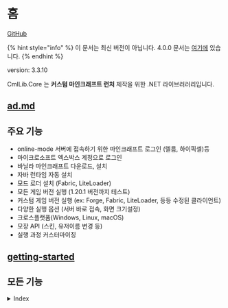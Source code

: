 # 홈

[GitHub](https://github.com/CmlLib/CmlLib.Core)

{% hint style="info" %}
이 문서는 최신 버전이 아닙니다. 4.0.0 문서는 [여기에](https://alphabs.gitbook.io/cmllib/v/v4-kr/cmllib.core/cmllib.core) 있습니다.
{% endhint %}

version: 3.3.10

CmlLib.Core 는 **커스텀 마인크래프트 런처** 제작을 위한 .NET 라이브러러리입니다.

## [ad.md](../ad.md "mention")

## 주요 기능

* online-mode 서버에 접속하기 위한 마인크래프트 로그인 (렐름, 하이픽셀)등
* 마이크로소프트 엑스박스 계정으로 로그인
* 바닐라 마인크래프트 다운로드, 설치
* 자바 런타임 자동 설치
* 모드 로더 설치 (Fabric, LiteLoader)
* 모든 게임 버전 실행 (1.20.1 버전까지 테스트)
* 커스텀 게임 버전 실행 (ex: Forge, Fabric, LiteLoader, 등등 수정된 클라이언트)
* 다양한 실행 옵션 (서버 바로 접속, 화면 크기설정)
* 크로스플랫폼(Windows, Linux, macOS)
* 모장 API (스킨, 유저이름 변경 등)
* 실행 과정 커스터마이징

## [getting-started](getting-started/ "mention")

## 모든 기능

<details>

<summary>Index</summary>

[CMLauncher.md](getting-started/CMLauncher.md "mention")

* 기본적인 사용방법
* **이 문서를 먼저 읽어 보세요!**

[Sample-Code.md](resources/Sample-Code.md "mention")

* CmlLibCoreSample: 간단한 콘솔 프로그램
* CmlLibWinFormSample: 모든 기능

[Common-Errors.md](resources/Common-Errors.md "mention")

* Java runtime errors
* macOS / Linux errors

[MinecraftPath.md](getting-started/MinecraftPath.md "mention")

* 기본 경로 가져오기
* 새로운 마인크래프트 디렉터리 만들기
* 마인크래프트 디렉터리 구조 바꾸기

[login-and-sessions](login-and-sessions/ "mention")

* Get game session from mojang auth server
* Create offline game session

[Microsoft-Xbox-Live-Login.md](login-and-sessions/Microsoft-Xbox-Live-Login.md "mention")

* 마이크로소프트 엑스박스 계정으로 마인크래프트 로그인

[Handling-Events.md](getting-started/Handling-Events.md "mention")

* 런처의 진행 상황 표시 (percentage, file count)
* 진행률 표시

[MLaunchOption.md](getting-started/MLaunchOption.md "mention")

* 최대 메모리 크기 (-Xmx), 최소 메모리 크기 (-Xms)
* 서버 바로 접속
* 창 해상도, 전체화면
* 자바 설정

[**Mojang APIs**](https://github.com/CmlLib/MojangAPI)

* 모든 Mojang API 구현
* 플레이어 프로필 가져오기, 스킨 바꾸기, 게임 소유 확인, 닉네임 바꾸기, UUID 확인 등등
* Mojang authentication
* Microsoft Xbox authentication
* Security question-answer flow

[Downloader.md](more-apis/Downloader.md "mention")

* AsyncParallelDownloader (default)
* SequenceDownloader

[FileChecker.md](more-apis/FileChecker.md "mention")

* AssetChecker, ClientChecker, LibraryChecker
* Skip file hash checking
* Skip specific game file checking
* Use file mirror server (like BMCLAPI mirror service)
* Make custom file checker

[VersionLoader.md](more-apis/VersionLoader.md "mention")

* Get version metadata list from local directory
* Get version metadata list from mojang server
* Get version metadata list from FabricMC server
* Get version metadata information (version name, type, release date, etc)
* Make custom version loader

[Version.md](more-apis/Version.md "mention")

* Get version information (version name, type, arguments, library list, asset id, etc)

[Installer](Installer/ "mention")

* Forge 설치
* LiteLoader 설치
* FabricMC 설치

[FAQ.md](resources/FAQ.md "mention")

* 커스텀 클라이언트 실행
* 게임 출력 확인 (logs)
* log4j2

[Get-Minecraft-Changelogs.md](utilites/Get-Minecraft-Changelogs.md "mention")

[Licenses-and-Dependencies.md](resources/Licenses-and-Dependencies.md "mention")

</details>
